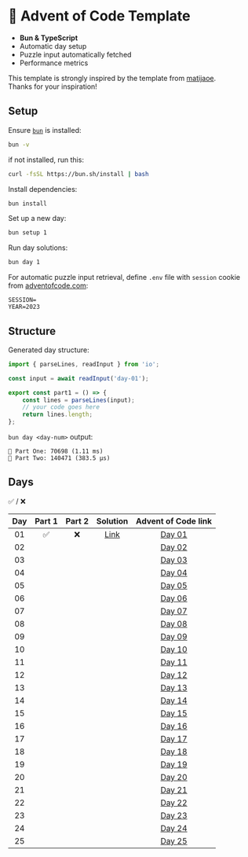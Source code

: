 # 🎄 Advent of Code Template

- **Bun & TypeScript**
- Automatic day setup
- Puzzle input automatically fetched
- Performance metrics

This template is strongly inspired by the template from [matijaoe](https://github.com/matijaoe/advent-of-code/).\
Thanks for your inspiration!

## Setup

Ensure [`bun`](https://bun.sh/) is installed:

```sh
bun -v
```

if not installed, run this:

```sh
curl -fsSL https://bun.sh/install | bash
```

Install dependencies:

```sh
bun install
```

Set up a new day:

```sh
bun setup 1
```

Run day solutions:

```sh
bun day 1
```

For automatic puzzle input retrieval, define `.env` file with `session` cookie from [adventofcode.com](https://adventofcode.com):

```env
SESSION=
YEAR=2023
```

## Structure

Generated day structure:

```ts
import { parseLines, readInput } from 'io';

const input = await readInput('day-01');

export const part1 = () => {
	const lines = parseLines(input);
	// your code goes here
	return lines.length;
};
```

`bun day <day-num>` output:

```text
🌲 Part One: 70698 (1.11 ms)
🎄 Part Two: 140471 (383.5 µs)
```

## Days

✅ / ❌

| Day | Part 1 | Part 2 |           Solution            |              Advent of Code link               |
| :-: | :----: | :----: | :---------------------------: | :--------------------------------------------: |
| 01  |   ✅   |   ❌   | [Link](./src/day-01/index.ts) | [Day 01](https://adventofcode.com/2023/day/1)  |
| 02  |        |        |                               | [Day 02](https://adventofcode.com/2023/day/2)  |
| 03  |        |        |                               | [Day 03](https://adventofcode.com/2023/day/3)  |
| 04  |        |        |                               | [Day 04](https://adventofcode.com/2023/day/4)  |
| 05  |        |        |                               | [Day 05](https://adventofcode.com/2023/day/5)  |
| 06  |        |        |                               | [Day 06](https://adventofcode.com/2023/day/6)  |
| 07  |        |        |                               | [Day 07](https://adventofcode.com/2023/day/7)  |
| 08  |        |        |                               | [Day 08](https://adventofcode.com/2023/day/8)  |
| 09  |        |        |                               | [Day 09](https://adventofcode.com/2023/day/9)  |
| 10  |        |        |                               | [Day 10](https://adventofcode.com/2023/day/10) |
| 11  |        |        |                               | [Day 11](https://adventofcode.com/2023/day/11) |
| 12  |        |        |                               | [Day 12](https://adventofcode.com/2023/day/12) |
| 13  |        |        |                               | [Day 13](https://adventofcode.com/2023/day/13) |
| 14  |        |        |                               | [Day 14](https://adventofcode.com/2023/day/14) |
| 15  |        |        |                               | [Day 15](https://adventofcode.com/2023/day/15) |
| 16  |        |        |                               | [Day 16](https://adventofcode.com/2023/day/16) |
| 17  |        |        |                               | [Day 17](https://adventofcode.com/2023/day/17) |
| 18  |        |        |                               | [Day 18](https://adventofcode.com/2023/day/18) |
| 19  |        |        |                               | [Day 19](https://adventofcode.com/2023/day/19) |
| 20  |        |        |                               | [Day 20](https://adventofcode.com/2023/day/20) |
| 21  |        |        |                               | [Day 21](https://adventofcode.com/2023/day/21) |
| 22  |        |        |                               | [Day 22](https://adventofcode.com/2023/day/22) |
| 23  |        |        |                               | [Day 23](https://adventofcode.com/2023/day/23) |
| 24  |        |        |                               | [Day 24](https://adventofcode.com/2023/day/24) |
| 25  |        |        |                               | [Day 25](https://adventofcode.com/2023/day/25) |

